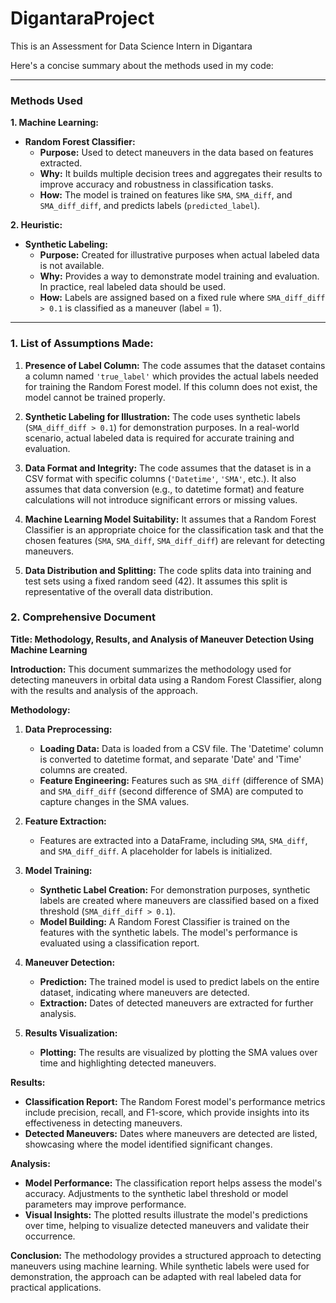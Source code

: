 # DigantaraProject
This is an Assessment for Data Science Intern in Digantara

Here's a concise summary about the methods used in my code:

---

### **Methods Used**

**1. Machine Learning:**
   - **Random Forest Classifier:**
     - **Purpose:** Used to detect maneuvers in the data based on features extracted.
     - **Why:** It builds multiple decision trees and aggregates their results to improve accuracy and robustness in classification tasks.
     - **How:** The model is trained on features like `SMA`, `SMA_diff`, and `SMA_diff_diff`, and predicts labels (`predicted_label`).

**2. Heuristic:**
   - **Synthetic Labeling:**
     - **Purpose:** Created for illustrative purposes when actual labeled data is not available.
     - **Why:** Provides a way to demonstrate model training and evaluation. In practice, real labeled data should be used.
     - **How:** Labels are assigned based on a fixed rule where `SMA_diff_diff > 0.1` is classified as a maneuver (label = 1).

---


### **1. List of Assumptions Made:**

1. **Presence of Label Column:** The code assumes that the dataset contains a column named `'true_label'` which provides the actual labels needed for training the Random Forest model. If this column does not exist, the model cannot be trained properly.

2. **Synthetic Labeling for Illustration:** The code uses synthetic labels (`SMA_diff_diff > 0.1`) for demonstration purposes. In a real-world scenario, actual labeled data is required for accurate training and evaluation.

3. **Data Format and Integrity:** The code assumes that the dataset is in a CSV format with specific columns (`'Datetime'`, `'SMA'`, etc.). It also assumes that data conversion (e.g., to datetime format) and feature calculations will not introduce significant errors or missing values.

4. **Machine Learning Model Suitability:** It assumes that a Random Forest Classifier is an appropriate choice for the classification task and that the chosen features (`SMA`, `SMA_diff`, `SMA_diff_diff`) are relevant for detecting maneuvers.

5. **Data Distribution and Splitting:** The code splits data into training and test sets using a fixed random seed (42). It assumes this split is representative of the overall data distribution.

### **2. Comprehensive Document**

**Title: Methodology, Results, and Analysis of Maneuver Detection Using Machine Learning**

**Introduction:**
This document summarizes the methodology used for detecting maneuvers in orbital data using a Random Forest Classifier, along with the results and analysis of the approach.

**Methodology:**

1. **Data Preprocessing:**
   - **Loading Data:** Data is loaded from a CSV file. The 'Datetime' column is converted to datetime format, and separate 'Date' and 'Time' columns are created.
   - **Feature Engineering:** Features such as `SMA_diff` (difference of SMA) and `SMA_diff_diff` (second difference of SMA) are computed to capture changes in the SMA values.

2. **Feature Extraction:**
   - Features are extracted into a DataFrame, including `SMA`, `SMA_diff`, and `SMA_diff_diff`. A placeholder for labels is initialized.

3. **Model Training:**
   - **Synthetic Label Creation:** For demonstration purposes, synthetic labels are created where maneuvers are classified based on a fixed threshold (`SMA_diff_diff > 0.1`).
   - **Model Building:** A Random Forest Classifier is trained on the features with the synthetic labels. The model's performance is evaluated using a classification report.

4. **Maneuver Detection:**
   - **Prediction:** The trained model is used to predict labels on the entire dataset, indicating where maneuvers are detected.
   - **Extraction:** Dates of detected maneuvers are extracted for further analysis.

5. **Results Visualization:**
   - **Plotting:** The results are visualized by plotting the SMA values over time and highlighting detected maneuvers.

**Results:**
- **Classification Report:** The Random Forest model's performance metrics include precision, recall, and F1-score, which provide insights into its effectiveness in detecting maneuvers.
- **Detected Maneuvers:** Dates where maneuvers are detected are listed, showcasing where the model identified significant changes.

**Analysis:**
- **Model Performance:** The classification report helps assess the model's accuracy. Adjustments to the synthetic label threshold or model parameters may improve performance.
- **Visual Insights:** The plotted results illustrate the model's predictions over time, helping to visualize detected maneuvers and validate their occurrence.

**Conclusion:**
The methodology provides a structured approach to detecting maneuvers using machine learning. While synthetic labels were used for demonstration, the approach can be adapted with real labeled data for practical applications.

